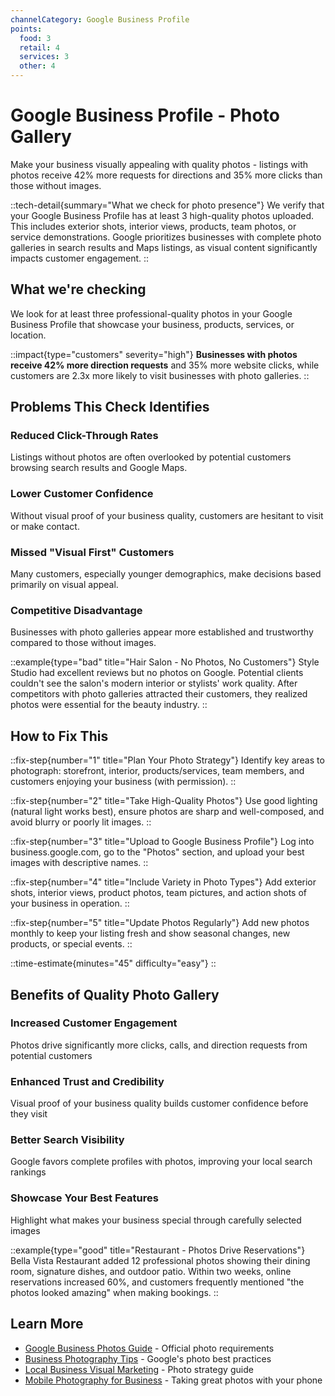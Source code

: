 ```yaml
---
channelCategory: Google Business Profile
points:
  food: 3
  retail: 4
  services: 3
  other: 4
---
```


# Google Business Profile - Photo Gallery

Make your business visually appealing with quality photos - listings with photos receive 42% more requests for directions and 35% more clicks than those without images.

::tech-detail{summary="What we check for photo presence"}
We verify that your Google Business Profile has at least 3 high-quality photos uploaded. This includes exterior shots, interior views, products, team photos, or service demonstrations. Google prioritizes businesses with complete photo galleries in search results and Maps listings, as visual content significantly impacts customer engagement.
::

## What we're checking

We look for at least three professional-quality photos in your Google Business Profile that showcase your business, products, services, or location.

::impact{type="customers" severity="high"}
**Businesses with photos receive 42% more direction requests** and 35% more website clicks, while customers are 2.3x more likely to visit businesses with photo galleries.
::

## Problems This Check Identifies

### Reduced Click-Through Rates
Listings without photos are often overlooked by potential customers browsing search results and Google Maps.

### Lower Customer Confidence
Without visual proof of your business quality, customers are hesitant to visit or make contact.

### Missed "Visual First" Customers
Many customers, especially younger demographics, make decisions based primarily on visual appeal.

### Competitive Disadvantage
Businesses with photo galleries appear more established and trustworthy compared to those without images.

::example{type="bad" title="Hair Salon - No Photos, No Customers"}
Style Studio had excellent reviews but no photos on Google. Potential clients couldn't see the salon's modern interior or stylists' work quality. After competitors with photo galleries attracted their customers, they realized photos were essential for the beauty industry.
::

## How to Fix This

::fix-step{number="1" title="Plan Your Photo Strategy"}
Identify key areas to photograph: storefront, interior, products/services, team members, and customers enjoying your business (with permission).
::

::fix-step{number="2" title="Take High-Quality Photos"}
Use good lighting (natural light works best), ensure photos are sharp and well-composed, and avoid blurry or poorly lit images.
::

::fix-step{number="3" title="Upload to Google Business Profile"}
Log into business.google.com, go to the "Photos" section, and upload your best images with descriptive names.
::

::fix-step{number="4" title="Include Variety in Photo Types"}
Add exterior shots, interior views, product photos, team pictures, and action shots of your business in operation.
::

::fix-step{number="5" title="Update Photos Regularly"}
Add new photos monthly to keep your listing fresh and show seasonal changes, new products, or special events.
::

::time-estimate{minutes="45" difficulty="easy"}
::

## Benefits of Quality Photo Gallery

### Increased Customer Engagement
Photos drive significantly more clicks, calls, and direction requests from potential customers

### Enhanced Trust and Credibility
Visual proof of your business quality builds customer confidence before they visit

### Better Search Visibility
Google favors complete profiles with photos, improving your local search rankings

### Showcase Your Best Features
Highlight what makes your business special through carefully selected images

::example{type="good" title="Restaurant - Photos Drive Reservations"}
Bella Vista Restaurant added 12 professional photos showing their dining room, signature dishes, and outdoor patio. Within two weeks, online reservations increased 60%, and customers frequently mentioned "the photos looked amazing" when making bookings.
::

## Learn More

- [Google Business Photos Guide](https://support.google.com/business/answer/6123536) - Official photo requirements
- [Business Photography Tips](https://blog.google/products/maps/tips-great-business-photos-google/) - Google's photo best practices
- [Local Business Visual Marketing](https://www.brightlocal.com/learn/google-my-business-photos/) - Photo strategy guide
- [Mobile Photography for Business](https://blog.hubspot.com/marketing/how-to-take-good-pictures-with-phone) - Taking great photos with your phone 